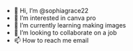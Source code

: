 - 👋 Hi, I’m @sophiagrace22
- 👀 I’m interested in canva pro
- 🌱 I’m currently learning making images
- 💞️ I’m looking to collaborate on a job
- 📫 How to reach me email

<!---
sophiagrace22/sophiagrace22 is a ✨ special ✨ repository because its `README.md` (this file) appears on your GitHub profile.
You can click the Preview link to take a look at your changes.
--->
